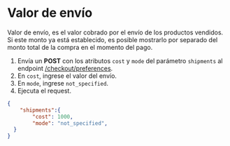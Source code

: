# Valor de envío

Valor de envío, es el valor cobrado por el envío de los productos vendidos. Si este monto ya está establecido, es posible mostrarlo por separado del monto total de la compra en el momento del pago.

1. Envía un **POST** con los atributos `cost` y `mode` del parámetro `shipments` al endpoint [/checkout/preferences](/developers/es/reference/preferences/_checkout_preferences/post).
2. En `cost`, ingrese el valor del envío.
3. En `mode`, ingrese `not_specified`.
4. Ejecuta el request.

```json
{
    "shipments":{
        "cost": 1000,
        "mode": "not_specified",
  }
}
```
